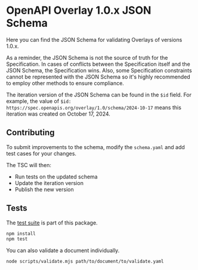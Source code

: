 # OpenAPI Overlay 1.0.x JSON Schema

Here you can find the JSON Schema for validating Overlays of versions 1.0.x.

As a reminder, the JSON Schema is not the source of truth for the Specification.
In cases of conflicts between the Specification itself and the JSON Schema, the
Specification wins. Also, some Specification constraints cannot be represented
with the JSON Schema so it's highly recommended to employ other methods to
ensure compliance.

The iteration version of the JSON Schema can be found in the `$id` field.
For example, the value of `$id: https://spec.openapis.org/overlay/1.0/schema/2024-10-17` means this iteration was created on October 17, 2024.

## Contributing

To submit improvements to the schema, modify the `schema.yaml` and add test cases for your changes.

The TSC will then:
- Run tests on the updated schema
- Update the iteration version
- Publish the new version

## Tests

The [test suite](../../tests/v1.0) is part of this package.

```bash
npm install
npm test
```

You can also validate a document individually.

```bash
node scripts/validate.mjs path/to/document/to/validate.yaml
```